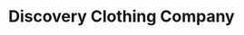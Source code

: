 ---
title: "Discovery Clothing Company"
url: /des-plaines/discovery-clothing-company/
shop: clothes
---